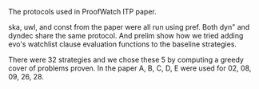 The protocols used in ProofWatch ITP paper. 

ska, uwl, and const from the paper were all run using pref. 
Both dyn" and dyndec share the same protocol.
And prelim show how we tried adding evo's watchlist clause evaluation functions to the baseline strategies.

There were 32 strategies and we chose these 5 by computing a greedy cover of problems proven. 
In the paper A, B, C, D, E were used for 02, 08, 09, 26, 28.

